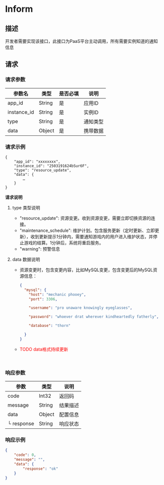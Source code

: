 # Inform



## 描述

开发者需要实现该接口，此接口为PaaS平台主动调用，所有需要实例知道的通知信息



## 请求



### 请求参数

| 参数名      | 类型   | 是否必填 | 说明     |
| ----------- | ------ | -------- | -------- |
| app_id      | String | 是       | 应用ID   |
| instance_id | String | 是       | 实例ID   |
| type        | String | 是       | 通知类型 |
| data        | Object | 是       | 携带数据 |



### 请求示例

```
{
    "app_id": "xxxxxxxx",
    "instance_id": "2503191624bSur6F",
    "type": "resource_update",
    "data": {
        …
    }
}
```

**请求说明**

1. type 类型说明

   * "resource_update": 资源变更。收到资源变更，需要立即切换资源的连接。
   * "maintenance_schedule": 维护计划。包含服务更新（定时更新、立即更新），收到更新提示1分钟内，需要通知游戏内的用户进入维护状态，并停止游戏的结算。1分钟后，系统将重启服务。
   * "warning": 预警信息
   
2. data 数据说明

   * 资源变更时，包含变更内容，比如MySQL变更，包含变更后的MySQL资源信息：

     ```json
     {
       "mysql": {
         "host": "mechanic phooey",
         "port": 3306,
     
         "username": "pro unaware knowingly eyeglasses",
     
         "password": "whoever drat wherever kindheartedly fatherly",
     
         "database": "thorn"
     
       }
     }
     ```
   
     
   
   * <font color='red'>TODO data格式持续更新</font>
   
     
   

​	      

### 响应参数

| 参数       | 类型   | 说明     |
| ---------- | ------ | -------- |
| code       | Int32  | 返回码   |
| message    | String | 结果描述 |
| data       | Object | 配置信息 |
| └ response | String | 响应状态 |



### 响应示例

```json
{
    "code": 0,
    "message": "",
    "data": {
        "response": "ok"
    }
}
```

